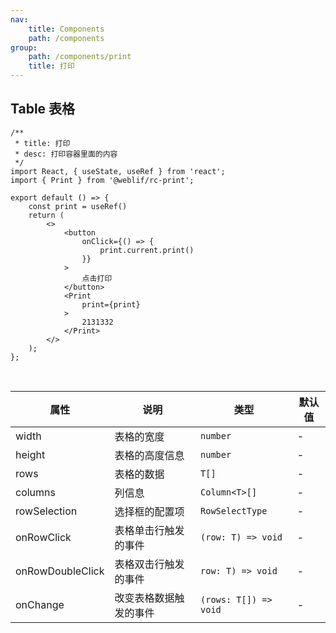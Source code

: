 ```yaml
---
nav:
    title: Components
    path: /components
group:
    path: /components/print
    title: 打印
---
```


## Table 表格

```tsx
/**
 * title: 打印
 * desc: 打印容器里面的内容
 */
import React, { useState, useRef } from 'react';
import { Print } from '@weblif/rc-print';

export default () => {
    const print = useRef()
    return (
        <>
            <button
                onClick={() => {
                    print.current.print()
                }}
            >
                点击打印
            </button>
            <Print
                print={print}
            >
                2131332
            </Print>
        </>
    );
};
```

<br />

| 属性             | 说明                   | 类型                  | 默认值 |
| ---------------- | ---------------------- | --------------------- | ------ |
| width            | 表格的宽度             | `number`              | -      |
| height           | 表格的高度信息         | `number`              | -      |
| rows             | 表格的数据             | `T[]`                 | -      |
| columns          | 列信息                 | `Column<T>[]`         | -      |
| rowSelection     | 选择框的配置项         | `RowSelectType`       | -      |
| onRowClick       | 表格单击行触发的事件   | `(row: T) => void`    | -      |
| onRowDoubleClick | 表格双击行触发的事件   | `row: T) => void`     | -      |
| onChange         | 改变表格数据触发的事件 | `(rows: T[]) => void` | -      |
